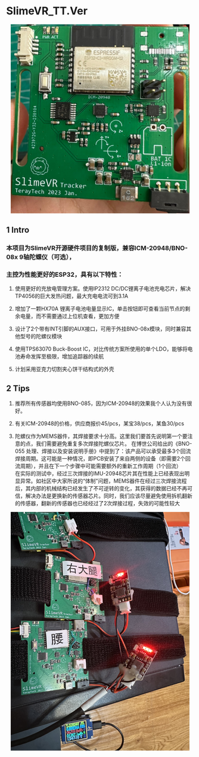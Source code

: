 # SlimeVR_TT.Ver  
<div align=center><img src="https://github.com/TerayTech/SlimeVR_TT.Ver/blob/main/img/SLVR_PCBtop.jpg" width="480"></div>  
  
## 1 Intro  
  
### 本项目为SlimeVR开源硬件项目的复制版，兼容ICM-20948/BNO-08x 9轴陀螺仪（可选），  
### 主控为性能更好的ESP32，具有以下特性：  
  
1. 使用更好的充放电管理方案。使用IP2312 DC/DC锂离子电池充电芯片，解决TP4056的巨大发热问题，最大充电电流可到3.1A  
  
2. 增加了一颗HX70A 锂离子电池电量显示IC，单击按钮即可查看当前节点的剩余电量，而不需要通过上位机查看，更加方便  
  
3. 设计了2个带有INT引脚的AUX接口，可用于外挂BNO-08x模块，同时兼容其他型号的陀螺仪模块  
  
4. 使用TPS63070 Buck-Boost IC，对比传统方案所使用的单个LDO，能够将电池寿命发挥至极限，增加追踪器的续航  
  
5. 计划采用亚克力切割夹心饼干结构式的外壳  
  
  
## 2 Tips 
1. 推荐所有传感器均使用BNO-085，因为ICM-20948的效果我个人认为没有很好。  
  
2. 有关ICM-20948的价格，供应商报价45/pcs，某宝38/pcs，某鱼30/pcs  
  
3. 陀螺仪作为MEMS器件，其焊接要求十分高。这里我们要首先说明第一个要注意的点，我们需要避免重复多次焊接陀螺仪芯片。
在博世公司给出的《BNO-055 处理、焊接以及安装说明手册》中提到了：该产品可以承受最多3个回流焊接周期。这可能是一种情况，即PCB安装了来自两侧的设备（即需要2个回流周期），并且在下一个步骤中可能需要额外的重新工作周期（1个回流）  
在实际的测试中，经过三次焊接的IMU-20948芯片其在性能上已经表现出明显异常。如社区中大家所说的“体制”问题，MEMS器件在经过三次焊接流程后，其内部的机械结构已经发生了不可逆转的变化，其获得的数据已经不再可信，解决办法是更换新的传感器芯片。同时，我们应该尽量避免使用拆机翻新的传感器，翻新的传感器也已经经过了2次焊接过程，失效的可能性较大  
  
  
<div align=center><img src="https://github.com/TerayTech/SlimeVR_TT.Ver/blob/main/img/demo.JPG" width="480"></div>    
  
